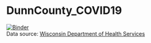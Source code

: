 # DunnCounty_COVID19
[![Binder](https://mybinder.org/badge_logo.svg)](https://mybinder.org/v2/gh/devinberg/DunnCounty_COVID19/master?filepath=DunnCounty_COVID19.ipynb)  
Data source: [Wisconsin Department of Health Services](https://data.dhsgis.wi.gov/datasets/covid-19-historical-data-by-county)

